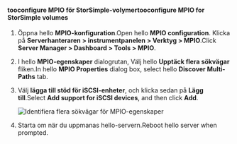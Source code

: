 #### <a name="tooconfigure-mpio-for-storsimple-volumes"></a><span data-ttu-id="7d880-101">tooconfigure MPIO för StorSimple-volymer</span><span class="sxs-lookup"><span data-stu-id="7d880-101">tooconfigure MPIO for StorSimple volumes</span></span>
1. <span data-ttu-id="7d880-102">Öppna hello **MPIO-konfiguration**.</span><span class="sxs-lookup"><span data-stu-id="7d880-102">Open hello **MPIO configuration**.</span></span> <span data-ttu-id="7d880-103">Klicka på **Serverhanteraren > instrumentpanelen > Verktyg > MPIO**.</span><span class="sxs-lookup"><span data-stu-id="7d880-103">Click **Server Manager > Dashboard > Tools > MPIO**.</span></span>
2. <span data-ttu-id="7d880-104">I hello **MPIO-egenskaper** dialogrutan, Välj hello **Upptäck flera sökvägar** fliken.</span><span class="sxs-lookup"><span data-stu-id="7d880-104">In hello **MPIO Properties** dialog box, select hello **Discover Multi-Paths** tab.</span></span>
3. <span data-ttu-id="7d880-105">Välj **lägga till stöd för iSCSI-enheter**, och klicka sedan på **Lägg till**.</span><span class="sxs-lookup"><span data-stu-id="7d880-105">Select **Add support for iSCSI devices**, and then click **Add**.</span></span>  
   
    ![Identifiera flera sökvägar för MPIO-egenskaper](./media/storsimple-configure-mpio-volumes/IC741003.png)
4. <span data-ttu-id="7d880-107">Starta om när du uppmanas hello-servern.</span><span class="sxs-lookup"><span data-stu-id="7d880-107">Reboot hello server when prompted.</span></span>


